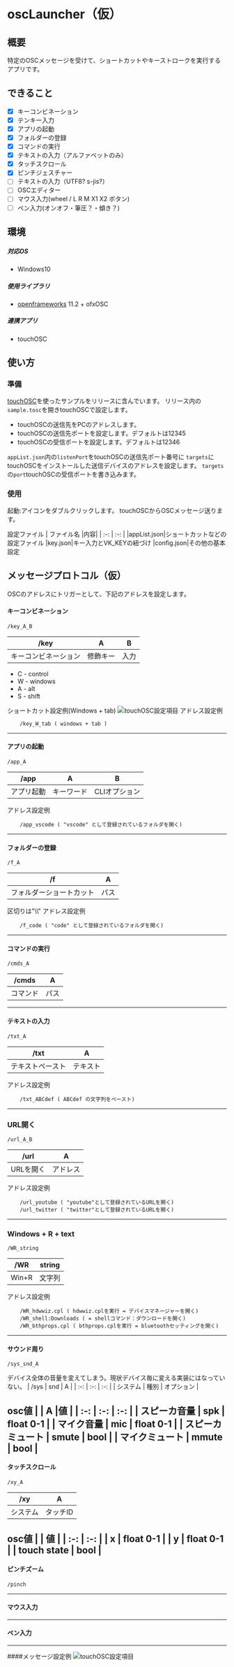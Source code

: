 # oscLauncher（仮）

## 概要

特定のOSCメッセージを受けて、ショートカットやキーストロークを実行するアプリです。

## できること
- [x] キーコンビネーション
- [x] テンキー入力
- [x] アプリの起動
- [x] フォルダーの登録
- [x] コマンドの実行
- [x] テキストの入力（アルファベットのみ）
- [x] タッチスクロール
- [x] ピンチジェスチャー
- [ ] テキストの入力（UTF8? s-jis?）
- [ ] OSCエディター
- [ ] マウス入力(wheel / L R M X1 X2 ボタン)
- [ ] ペン入力(オンオフ・筆圧？・傾き？)

## 環境
##### 対応OS
* Windows10
##### 使用ライブラリ
* [openframeworks](https://openframeworks.cc/) 11.2 + ofxOSC
##### 連携アプリ
* touchOSC
  

## 使い方

### 準備
[touchOSC](https://hexler.net/touchosc)を使ったサンプルをリリースに含んでいます。
リリース内の` sample.tosc `を開きtouchOSCで設定します。
* touchOSCの送信先をPCのアドレスします。
* touchOSCの送信先ポートを設定します。デフォルトは12345
* touchOSCの受信ポートを設定します。デフォルトは12346

` appList.json `内の` listenPort `をtouchOSCの送信先ポート番号に
` targets `にtouchOSCをインストールした送信デバイスのアドレスを設定します。
` targets `の` port `touchOSCの受信ポートを書き込みます。

### 使用
起動:アイコンをダブルクリックします。
touchOSCからOSCメッセージ送ります。

設定ファイル
| ファイル名 |内容|
| :-: | :-: |
|appList.json|ショートカットなどの設定ファイル
|key.json|キー入力とVK_KEYの紐づけ
|config.json|その他の基本設定


## メッセージプロトコル（仮）

OSCのアドレスにトリガーとして、下記のアドレスを設定します。

#### キーコンビネーション
```
/key_A_B
```
| /key | A | B |
| :-: | :-: | :-: |
| キーコンビネーション | 修飾キー | 入力 |

* C - control
* W - windows
* A - alt
* S - shift
  
ショートカット設定例(Windows + tab)
![touchOSC設定項目](key_example.png)
アドレス設定例
```
    /key_W_tab ( windows + tab )
```
-------------------
#### アプリの起動
```
/app_A
```
| /app | A | B |
| :-: | :-: | :-: |
| アプリ起動 | キーワード | CLIオプション |
アドレス設定例
```
    /app_vscode ( "vscode" として登録されているフォルダを開く)
```
-------------------
#### フォルダーの登録
```
/f_A
```  
| /f | A |
| :-: | :-: |
| フォルダーショートカット | パス |

区切りは"\\\\"
アドレス設定例
```
    /f_code ( "code" として登録されているフォルダを開く)
```
-------------------
#### コマンドの実行
```
/cmds_A
```
| /cmds | A |
| :-: | :-: |
| コマンド | パス |
-------------------
#### テキストの入力
```
/txt_A
```
| /txt | A |
| :-: | :-: |
| テキストペースト | テキスト |
アドレス設定例
```
    /txt_ABCdef ( ABCdef の文字列をペースト)
```
-------------------
### URL開く
```
/url_A_B
```
| /url | A |
| :-: | :-: |
| URLを開く | アドレス |
アドレス設定例
```
    /url_youtube ( "youtube"として登録されているURLを開く)
    /url_twitter ( "twitter"として登録されているURLを開く)
```
-------------------
### Windows + R + text
```
/WR_string
```
| /WR | string |
| :-: | :-: |
| Win+R | 文字列 |
アドレス設定例
```
    /WR_hdwwiz.cpl ( hdwwiz.cplを実行 = デバイスマネージャーを開く)
    /WR_shell:Downloads ( = shellコマンド：ダウンロードを開く)
    /WR_bthprops.cpl ( bthprops.cplを実行 = bluetoothセッティングを開く)
```
-------------------
#### サウンド周り
```
/sys_snd_A
```
デバイス全体の音量を変えてしまう。現状デバイス毎に変える実装にはなっていない。
| /sys | snd | A |
| :-: | :-: | :-: |
| システム | 種別 | オプション |

**osc値**
|  | A |値 |
| :-: | :-: | :-: |
| スピーカ音量 | spk | float 0-1 |
| マイク音量 | mic | float 0-1 |
| スピーカミュート | smute | bool |
| マイクミュート | mmute | bool |
-------------------
#### タッチスクロール
```
/xy_A
```
| /xy | A |
| :-: | :-: |
| システム | タッチID |

**osc値**
|  | 値 |
| :-: | :-: |
| x | float 0-1 |
| y | float 0-1 |
| touch state | bool |
-------------------
#### ピンチズーム
```
/pinch
```
-------------------
#### マウス入力
-------------------
#### ペン入力
-------------------
####メッセージ設定例
![touchOSC設定項目](message_example.png)